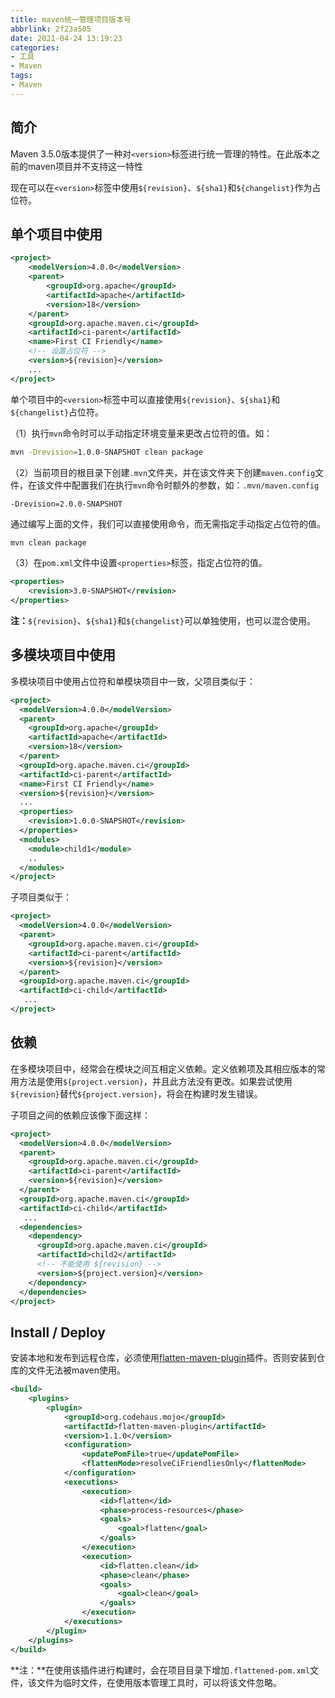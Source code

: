 ```yaml
---
title: maven统一管理项目版本号
abbrlink: 2f23a505
date: 2021-04-24 13:19:23
categories:
- 工具
- Maven
tags:
- Maven
---
```

## 简介

Maven 3.5.0版本提供了一种对`<version>`标签进行统一管理的特性。在此版本之前的maven项目并不支持这一特性

现在可以在`<version>`标签中使用`${revision}`、`${sha1}`和`${changelist}`作为占位符。

<!-- more -->

## 单个项目中使用

```xml
<project>
    <modelVersion>4.0.0</modelVersion>
    <parent>
        <groupId>org.apache</groupId>
        <artifactId>apache</artifactId>
        <version>18</version>
    </parent>
    <groupId>org.apache.maven.ci</groupId>
    <artifactId>ci-parent</artifactId>
    <name>First CI Friendly</name>
	<!-- 设置占位符 -->
    <version>${revision}</version>
    ...
</project>
```

单个项目中的`<version>`标签中可以直接使用`${revision}`、`${sha1}`和`${changelist}`占位符。

（1）执行`mvn`命令时可以手动指定环境变量来更改占位符的值。如：

```sh
mvn -Drevision=1.0.0-SNAPSHOT clean package
```

（2）当前项目的根目录下创建`.mvn`文件夹，并在该文件夹下创建`maven.config`文件，在该文件中配置我们在执行`mvn`命令时额外的参数，如：`.mvn/maven.config`

```
-Drevision=2.0.0-SNAPSHOT
```

通过编写上面的文件，我们可以直接使用命令，而无需指定手动指定占位符的值。

```sh
mvn clean package
```

（3）在`pom.xml`文件中设置`<properties>`标签，指定占位符的值。

```xml
<properties>
    <revision>3.0-SNAPSHOT</revision>
</properties>
```

**注：**`${revision}`、`${sha1}`和`${changelist}`可以单独使用，也可以混合使用。

## 多模块项目中使用

多模块项目中使用占位符和单模块项目中一致，父项目类似于：

```xml
<project>
  <modelVersion>4.0.0</modelVersion>
  <parent>
    <groupId>org.apache</groupId>
    <artifactId>apache</artifactId>
    <version>18</version>
  </parent>
  <groupId>org.apache.maven.ci</groupId>
  <artifactId>ci-parent</artifactId>
  <name>First CI Friendly</name>
  <version>${revision}</version>
  ...
  <properties>
    <revision>1.0.0-SNAPSHOT</revision>
  </properties>
  <modules>
    <module>child1</module>
    ..
  </modules>
</project>
```

子项目类似于：

```xml
<project>
  <modelVersion>4.0.0</modelVersion>
  <parent>
    <groupId>org.apache.maven.ci</groupId>
    <artifactId>ci-parent</artifactId>
    <version>${revision}</version>
  </parent>
  <groupId>org.apache.maven.ci</groupId>
  <artifactId>ci-child</artifactId>
   ...
</project>
```

## 依赖

在多模块项目中，经常会在模块之间互相定义依赖。定义依赖项及其相应版本的常用方法是使用`${project.version}`，并且此方法没有更改。如果尝试使用`${revision}`替代`${project.version}`，将会在构建时发生错误。

子项目之间的依赖应该像下面这样：

```xml
<project>
  <modelVersion>4.0.0</modelVersion>
  <parent>
    <groupId>org.apache.maven.ci</groupId>
    <artifactId>ci-parent</artifactId>
    <version>${revision}</version>
  </parent>
  <groupId>org.apache.maven.ci</groupId>
  <artifactId>ci-child</artifactId>
   ...
  <dependencies>
	<dependency>
      <groupId>org.apache.maven.ci</groupId>
      <artifactId>child2</artifactId>
      <!-- 不能使用 ${revision} -->  
      <version>${project.version}</version>
    </dependency>
  </dependencies>
</project>
```

## Install / Deploy

安装本地和发布到远程仓库，必须使用[flatten-maven-plugin](https://www.mojohaus.org/flatten-maven-plugin/)插件。否则安装到仓库的文件无法被maven使用。

```xml
<build>
    <plugins>
        <plugin>
            <groupId>org.codehaus.mojo</groupId>
            <artifactId>flatten-maven-plugin</artifactId>
            <version>1.1.0</version>
            <configuration>
                <updatePomFile>true</updatePomFile>
                <flattenMode>resolveCiFriendliesOnly</flattenMode>
            </configuration>
            <executions>
                <execution>
                    <id>flatten</id>
                    <phase>process-resources</phase>
                    <goals>
                        <goal>flatten</goal>
                    </goals>
                </execution>
                <execution>
                    <id>flatten.clean</id>
                    <phase>clean</phase>
                    <goals>
                        <goal>clean</goal>
                    </goals>
                </execution>
            </executions>
        </plugin>
    </plugins>
</build>
```

**注：**在使用该插件进行构建时，会在项目目录下增加`.flattened-pom.xml`文件，该文件为临时文件，在使用版本管理工具时，可以将该文件忽略。